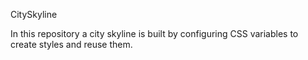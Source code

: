 CitySkyline

In this repository a city skyline is built by configuring CSS variables to create styles and reuse them.
